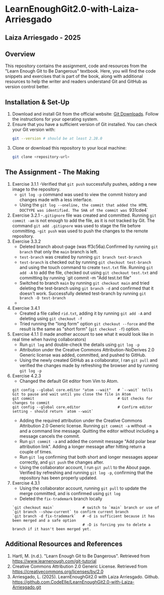 # LearnEnoughGit2.0-with-Laiza-Arriesgado
## Laiza Arriesgado - 2025

## Overview
This repository contains the assignment, code and resources from the "Learn Enough Git to Be Dangerous" textbook.
Here, you will find the code snippets and exercises that is part of the book, along with additional resources to help the writer and readers understand Git and GitHub as version control better.

## Installation & Set-Up
1. Download and install Git from the official website: [Git Downloads](https://git-scm.com/downloads). Follow the instructions for your operating system.
2. Ensure that you have a sufficient version of Git installed. You can check your Git version with:
   ```bash
   git --version # should be at least 2.28.0 
   ```
3. Clone or download this repository to your local machine:
   ```bash
   git clone <repository-url>

## The Assignment - The Making
1. Exercise 3.1.1
    -Verified that `git push` successfully pushes, adding a new image to the repository.
    - `git log -p` command was used to view the commit history and changes made with a less interface.
    - Using the `git log --oneline, the commit that added the HTML DOCTYPE was identified. The SHA of the commit was `931cde4`
2. Exercise 3.2.1
    -`.gitignore` file was created and committed. Running `git commit -am` is not enough to add the file, as it is not tracked by Git. The command `git add .gitignore` was used to stage the file before committing.
    -`git push` was used to push the changes to the remote repository.
3. Exercise 3.3.2
    - Deleted branch about-page (was ff3c56a).Confirmed by running `git branch` that only the `main` branch is left.
    - `test-branch` was created by running `git branch test-branch` 
    - `test-branch` is checked out by running `git checkout test-branch` and using the touch command to create `test.txt` file. Running `git add -A` to add the file, checked out using `git checkout test.txt` and committing by running `git commit -m "Add test.txt file"
    - Switched to branch `main` by running `git checkout main` and tried deleting the test-branch using `git branch -d` and confirmed that it doesn't work. Successfully deleted test-branch by running `git branch -D test-branch`
    - 
4. Exercise 3.4.1
    - Created a file called `rid.txt`, adding it by running `git add -A` and deleting using `git checkout -f`
    - Tried running the "long form" option `git checkout --force` and the result is the same as "short form" (`git checkout -f`) option.
5. Exercise 4.1.1 (I made another account to see what it would look like in real time when having collaborators)
    - Run `git log` and double-check the details using `git log -p`
    - Attribution under the Creative Commons Attribution-NoDerives 2.0 Generic license was added, committed, and pushed to GitHub.
    - Using the newly created GitHub as a collaborator, I ran `git pull` and verified the changes made by refreshing the browser and by running `git log -p`
6. Exercise 4.2.3
    - Changed the default Git editor from Vim to Atom.
	```
	git config --global core.editor "atom --wait" 	# `--wait` tells Git to pause and wait until you close the file in Atom
	git commit					                    # Git checks for changes to commit
	git config --global core.editor			        # Confirm editor setting - should return `atom --wait`
	```
    - Adding the required attribution under the Creative Commons Attribution 2.0 Generic license. Running `git commit -a` without `-m` and a command line message. Quitting the editor without including a message cancels the commit.
    - Run `git commit -a` and added the commit message "Add polar bear attribution link". Adding a longer message after hitting return a couple of times.
    - Run `git log` confirming that both short and longer messages appear correctly, and `git push` the changes after.
    - Using the collaborator account, I run `git pull` to the About page. Verified by refreshing and running `git log -p`, confirming that the repository has been properly updated. 
7. Exercise 4.3.1
    - Using the collaborator account, running `git pull` to update the merge committed, and is confirmed using `git log`
    - Deleted the `fix-trademark` branch locally
	```
	`git checkout main`		        # switch to `main` branch or use of `git branch --show-current` to confirm current branch
	`git branch -d fix-trademark`	# -d is sufficient because it has been merged and a safe option
					                # -D is forcing you to delete a branch if it hasn't been merged yet.

## Additional Resources and References
1. Hartl, M. (n.d.). "Learn Enough Git to Be Dangerous". Retrieved from https://www.learnenough.com/git-tutorial
2. Creative Commons Attribution 2.0 Generic License. Retrieved from https://creativecommons.org/licenses/by/2.0
3. Arriesgado, L. (2025). LearnEnoughGit2.0 with Laiza Arriesgado. Github. https://github.com.CodeElle/LearnEnoughGit2.0-with-Laiza-Arriesgado.git
